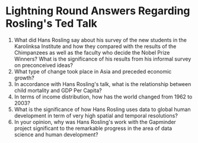 # Lightning Round Answers Regarding Rosling's Ted Talk
1. What did Hans Rosling say about his survey of the new students in the Karolinksa Institute and how they compared with the results of the Chimpanzees as well as the faculty who decide the Nobel Prize Winners? What is the significance of his results from his informal survey on preconceived ideas?
2. What type of change took place in Asia and preceded economic growth?
3. In accordance with Hans Rosling's talk, what is the relationship between child mortality and GDP Per Capita?
4. In terms of income distribution, how has the world changed from 1962 to 2003?
5. What is the significance of how Hans Rosling uses data to global human development in term of very high spatial and temporal resolutions?
6. In your opinion, why was Hans Rosling's work with the Gapminder project significant to the remarkable progress in the area of data science and human development?
